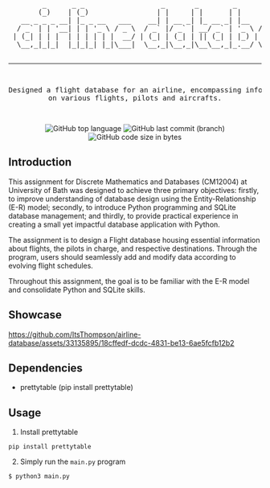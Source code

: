 <div align="center">
<pre>
        _      _ _                  _       _        _                    
       (_)    | (_)                | |     | |      | |                   
   __ _ _ _ __| |_ _ __   ___    __| | __ _| |_ __ _| |__   __ _ ___  ___ 
  / _` | | '__| | | '_ \ / _ \  / _` |/ _` | __/ _` | '_ \ / _` / __|/ _ \
 | (_| | | |  | | | | | |  __/ | (_| | (_| | || (_| | |_) | (_| \__ \  __/
  \__,_|_|_|  |_|_|_| |_|\___|  \__,_|\__,_|\__\__,_|_.__/ \__,_|___/\___|
                                                                          
--------------------------------------------------------------------------
Designed a flight database for an airline, encompassing information on 
various flights, pilots and aircrafts.

</pre>

![GitHub top language](https://img.shields.io/github/languages/top/ItsThompson/airline-database)
![GitHub last commit (branch)](https://img.shields.io/github/last-commit/ItsThompson/airline-database/main)
![GitHub code size in bytes](https://img.shields.io/github/languages/code-size/ItsThompson/airline-database)

</div>

## Introduction
This assignment for Discrete Mathematics and Databases (CM12004) at University of Bath was designed to achieve three primary objectives: firstly, to improve understanding of database design using the Entity-Relationship (E-R) model; secondly, to introduce Python programming and SQLite database management; and thirdly, to provide practical experience in creating a small yet impactful database application with Python.

The assignment is to design a Flight database housing essential information about flights, the pilots in charge, and respective destinations. Through the program, users should seamlessly add and modify data according to evolving flight schedules.

Throughout this assignment, the goal is to be familiar with the E-R model and consolidate Python and SQLite skills.

## Showcase

https://github.com/ItsThompson/airline-database/assets/33135895/18cffedf-dcdc-4831-be13-6ae5fcfb12b2

## Dependencies
- prettytable (pip install prettytable)
## Usage
1. Install prettytable
```
pip install prettytable
```
2. Simply run the `main.py` program
```
$ python3 main.py
```
